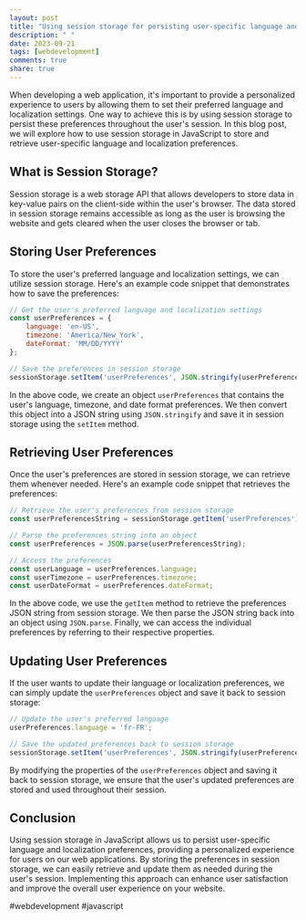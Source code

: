 ```yaml
---
layout: post
title: "Using session storage for persisting user-specific language and localization preferences in JavaScript"
description: " "
date: 2023-09-21
tags: [webdevelopment]
comments: true
share: true
---
```


When developing a web application, it's important to provide a personalized experience to users by allowing them to set their preferred language and localization settings. One way to achieve this is by using session storage to persist these preferences throughout the user's session. In this blog post, we will explore how to use session storage in JavaScript to store and retrieve user-specific language and localization preferences.

## What is Session Storage?

Session storage is a web storage API that allows developers to store data in key-value pairs on the client-side within the user's browser. The data stored in session storage remains accessible as long as the user is browsing the website and gets cleared when the user closes the browser or tab.

## Storing User Preferences

To store the user's preferred language and localization settings, we can utilize session storage. Here's an example code snippet that demonstrates how to save the preferences:

```javascript
// Get the user's preferred language and localization settings
const userPreferences = {
    language: 'en-US',
    timezone: 'America/New_York',
    dateFormat: 'MM/DD/YYYY'
};

// Save the preferences in session storage
sessionStorage.setItem('userPreferences', JSON.stringify(userPreferences));
```

In the above code, we create an object `userPreferences` that contains the user's language, timezone, and date format preferences. We then convert this object into a JSON string using `JSON.stringify` and save it in session storage using the `setItem` method.

## Retrieving User Preferences

Once the user's preferences are stored in session storage, we can retrieve them whenever needed. Here's an example code snippet that retrieves the preferences:

```javascript
// Retrieve the user's preferences from session storage
const userPreferencesString = sessionStorage.getItem('userPreferences');

// Parse the preferences string into an object
const userPreferences = JSON.parse(userPreferencesString);

// Access the preferences
const userLanguage = userPreferences.language;
const userTimezone = userPreferences.timezone;
const userDateFormat = userPreferences.dateFormat;
```

In the above code, we use the `getItem` method to retrieve the preferences JSON string from session storage. We then parse the JSON string back into an object using `JSON.parse`. Finally, we can access the individual preferences by referring to their respective properties.

## Updating User Preferences

If the user wants to update their language or localization preferences, we can simply update the `userPreferences` object and save it back to session storage:

```javascript
// Update the user's preferred language
userPreferences.language = 'fr-FR';

// Save the updated preferences back to session storage
sessionStorage.setItem('userPreferences', JSON.stringify(userPreferences));
```

By modifying the properties of the `userPreferences` object and saving it back to session storage, we ensure that the user's updated preferences are stored and used throughout their session.

## Conclusion

Using session storage in JavaScript allows us to persist user-specific language and localization preferences, providing a personalized experience for users on our web applications. By storing the preferences in session storage, we can easily retrieve and update them as needed during the user's session. Implementing this approach can enhance user satisfaction and improve the overall user experience on your website.

#webdevelopment #javascript